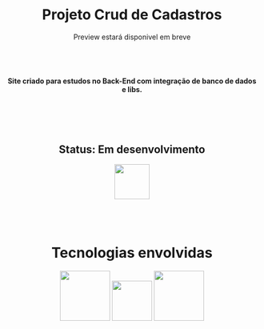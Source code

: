 <div align="center"> <h1> Projeto Crud de Cadastros </h1> </div>

<div align="center">Preview estará disponivel em breve</div>
  
  
<br>
<br>
<br>  
<div align="center"> <h4> Site criado para estudos no Back-End com integração de banco de dados e libs. </h4> </div>

<br>
<br>
<br> 


<div align="center"> <h2> Status: Em desenvolvimento </h2> 
<img width="70px" src="https://www.svgrepo.com/show/158167/web-development.svg">
</div>


<br>
<br>
<br> 
<div align="center"> 
  <h1> Tecnologias envolvidas </h1>
  <img width="100px" src="https://upload.wikimedia.org/wikipedia/commons/d/d9/Node.js_logo.svg">
  <img width="80px" src="https://cdn-icons-png.flaticon.com/512/5968/5968292.png">
  <img width="100px" src="https://upload.wikimedia.org/wikipedia/commons/9/93/MongoDB_Logo.svg">
</div>
